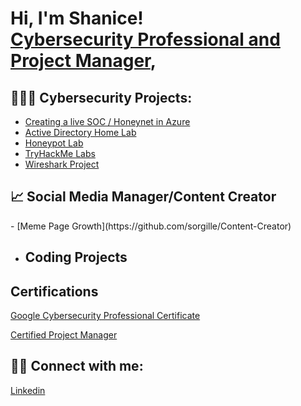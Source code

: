 <h1>Hi, I'm Shanice! <br/><a href="https://linkedin.com/in/shanice-o-615462121">Cybersecurity Professional and Project Manager</a>, 

<h2>👩🏾‍💻  Cybersecurity Projects:</h2>

 - [Creating a live SOC / Honeynet in Azure](https://github.com/sorgille/Creating-a-live-SOC-Honeynet-in-Azure)
  - [Active Directory Home Lab](https://github.com/sorgille/Active-Directory-Lab)
  - [Honeypot Lab](https://github.com/sorgille/Honeynet-Lab/tree/main)
  - [TryHackMe Labs](https://github.com/sorgille/FakeBank-Hacking-Project)
  - [Wireshark Project](https://github.com/sorgille/Wireshark-Project)




<h2> 📈 Social Media Manager/Content Creator</h2>
- [Meme Page Growth](https://github.com/sorgille/Content-Creator)




  - <h2>Coding Projects<h2>
<h2>Certifications</h2>

  [Google Cybersecurity Professional Certificate](https://www.credly.com/badges/ebcd183f-1695-48a0-a88b-0508e81ebee6)
  
  [Certified Project Manager](https://www.credly.com/earner/earned/badge/5189f84f-77cd-4a96-9a52-5dbd0868c838)


<h2> 🤳🏾 Connect with me:</h2>


[Linkedin](https://linkedin.com/in/shanice-o-615462121)

